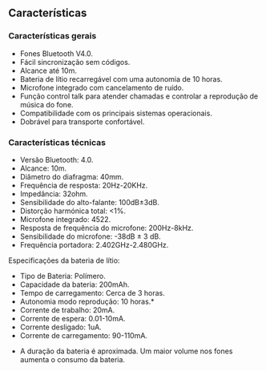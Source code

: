## Características 
### Características gerais 
- Fones Bluetooth V4.0. 
- Fácil sincronização sem códigos. 
- Alcance até 10m. 
- Bateria de lítio recarregável com uma autonomia de 10 horas. 
- Microfone integrado com cancelamento de ruído. 
- Função control talk para atender chamadas e controlar a reprodução de música do fone.
- Compatibilidade com os principais sistemas operacionais. 
- Dobrável para transporte confortável. 

### Características técnicas

- Versão Bluetooth: 4.0. 
- Alcance: 10m. 
- Diâmetro do diafragma: 40mm. 
- Frequência de resposta: 20Hz-20KHz. 
- Impedância: 32ohm. 
- Sensibilidade do alto-falante: 100dB±3dB.
- Distorção harmónica total: <1%. 
- Microfone integrado: 4522. 
- Resposta de frequência do microfone: 200Hz-8kHz. 
- Sensibilidade do microfone: -38dB ± 3 dB. 
- Frequência portadora: 2.402GHz-2.480GHz. 

Especificações da bateria de lítio: 
- Tipo de Bateria: Polímero. 
- Capacidade da bateria: 200mAh. 
- Tempo de carregamento: Cerca de 3 horas. 
- Autonomia modo reprodução: 10 horas.* 
- Corrente de trabalho: 20mA. 
- Corrente de espera: 0.01-10mA. 
- Corrente desligado: 1uA. 
- Corrente de carregamento: 90-110mA. 

* A duração da bateria é aproximada. Um maior volume nos fones aumenta o consumo da bateria. 

